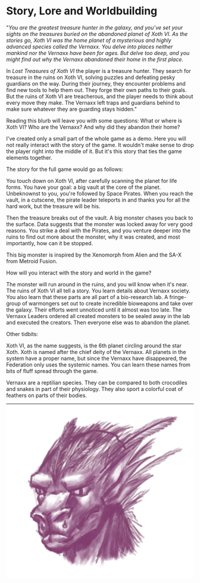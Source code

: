 # Story, Lore and Worldbuilding

"_You are the greatest treasure hunter in the galaxy, and you’ve set your sights on the treasures buried on the abandoned planet of Xoth VI. As the stories go, Xoth VI was the home planet of a mysterious and highly advanced species called the Vernaxx. You delve into places neither mankind nor the Vernaxx have been for ages. But delve too deep, and you might find out why the Vernaxx abandoned their home in the first place._

In _Lost Treasures of Xoth VI_ the player is a treasure hunter. They search for treasure in the ruins on Xoth VI, solving puzzles and defeating pesky guardians on the way. During their journey, they encounter problems and find new tools to help them out. They forge their own paths to their goals. But the ruins of Xoth VI are treacherous, and the player needs to think about every move they make. The Vernaxx left traps and guardians behind to make sure whatever they are guarding stays hidden."

Reading this blurb will leave you with some questions: What or where is Xoth VI? Who are the Vernaxx? And why did they abandon their home?

I've created only a small part of the whole game as a demo. Here you will not really interact with the story of the game. It wouldn't make sense to drop the player right into the middle of it. But it's this story that ties the game elements together.

The story for the full game would go as follows:&#x20;

You touch down on Xoth VI, after carefully scanning the planet for life forms. You have your goal: a big vault at the core of the planet. Unbeknownst to you, you're followed by Space Pirates. When you reach the vault, in a cutscene, the pirate leader teleports in and thanks you for all the hard work, but the treasure will be his.

Then the treasure breaks out of the vault. A big monster chases you back to the surface. Data suggests that the monster was locked away for very good reasons. You strike a deal with the Pirates, and you venture deeper into the ruins to find out more about the monster, why it was created, and most importantly, how can it be stopped.

This big monster is inspired by the Xenomorph from Alien and the SA-X from Metroid Fusion.



How will you interact with the story and world in the game?

The monster will run around in the ruins, and you will know when it's near. The ruins of Xoth VI all tell a story. You learn details about Vernaxx society. You also learn that these parts are all part of a bio-research lab. A fringe-group of warmongers set out to create incredible bioweapons and take over the galaxy. Their efforts went unnoticed until it almost was too late. The Vernaxx Leaders ordered all created monsters to be sealed away in the lab and executed the creators. Then everyone else was to abandon the planet.



Other tidbits:

Xoth VI, as the name suggests, is the 6th planet circling around the star Xoth. Xoth is named after the chief deity of the Vernaxx. All planets in the system have a proper name, but since the Vernaxx have disappeared, the Federation only uses the systemic names. You can learn these names from bits of fluff spread through the game.

Vernaxx are a reptilian species. They can be compared to both crocodiles and snakes in part of their physiology. They also sport a colorful coat of feathers on parts of their bodies.

![I like drawing, but character designs were not part of the learning goals.](<../.gitbook/assets/image (4).png>)
